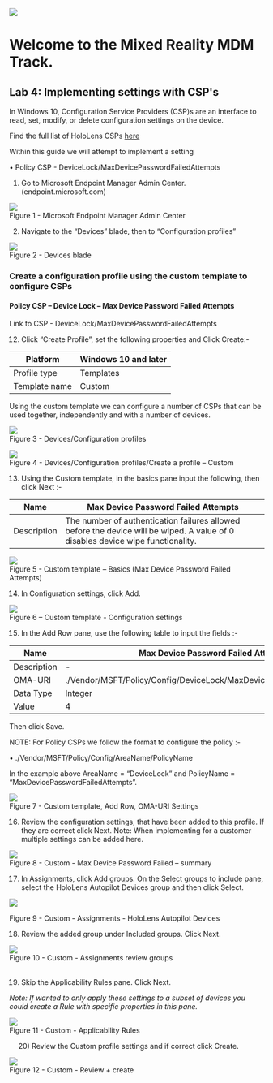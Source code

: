 
![](Images/MRTL-MDMBanner.png)

# Welcome to the Mixed Reality MDM Track. 

## Lab 4: Implementing settings with CSP's


In Windows 10, Configuration Service Providers (CSP)s are an interface to read, set, modify, or delete configuration settings on the device.

Find the full list of HoloLens CSPs [here](https://docs.microsoft.com/en-us/windows/client-management/mdm/configuration-service-provider-reference#csps-supported-in-hololens-devices)

Within this guide we will attempt to implement a setting

•	Policy CSP - DeviceLock/MaxDevicePasswordFailedAttempts  

1)	Go to Microsoft Endpoint Manager Admin Center. (endpoint.microsoft.com)

![](Images/Lab41.png)   
Figure 1 - Microsoft Endpoint Manager Admin Center  

2)	Navigate to the “Devices” blade, then to “Configuration profiles”  

![](Images/Lab42.png)    
Figure 2 - Devices blade  


### Create a configuration profile using the custom template to configure CSPs


#### Policy CSP – Device Lock – Max Device Password Failed Attempts
Link to CSP - DeviceLock/MaxDevicePasswordFailedAttempts

12)	Click “Create Profile”, set the following properties and Click Create:-  

|Platform|	Windows 10 and later|
| ---|---|
|Profile type|	Templates|
|Template name|	Custom|

Using the custom template we can configure a number of CSPs that can be used together, independently and with a number of devices.  

![](Images/Lab413.png)    
Figure 3 - Devices/Configuration profiles  


![](Images/Lab414.png)     
Figure 4 - Devices/Configuration profiles/Create a profile – Custom


13)	Using the Custom template, in the basics pane input the following, then click Next :-  

|Name|	Max Device Password Failed Attempts|
| --- | ---| 
|Description|	The number of authentication failures allowed before the device will be wiped. A value of 0 disables device wipe functionality.|

 ![](Images/Lab415.png)    
Figure 5 - Custom template – Basics  (Max Device Password Failed Attempts)  

14)	In Configuration settings, click Add.  

![](Images/Lab416.png)     
Figure 6 – Custom template - Configuration settings  

15)	In the Add Row pane, use the following table to input the fields :-  

|Name	|Max Device Password Failed Attempts|
|---|---|
|Description|	-|
|OMA-URI|	./Vendor/MSFT/Policy/Config/DeviceLock/MaxDevicePasswordFailedAttempts|
|Data Type|	Integer|
|Value	|4|

Then click Save. 

NOTE: For Policy CSPs we follow the format to configure the policy :- 

•	./Vendor/MSFT/Policy/Config/AreaName/PolicyName 

In the example above AreaName = “DeviceLock” and PolicyName = “MaxDevicePasswordFailedAttempts”.


 ![](Images/Lab517.png)  
Figure 7 - Custom template, Add Row, OMA-URI Settings  


16)	Review the configuration settings, that have been added to this profile. If they are correct click Next.
Note: When implementing for a customer multiple settings can be added here.  

![](Images/Lab518.png)    	 
Figure 8 - Custom - Max Device Password Failed – summary  


17)	In Assignments, click Add groups. On the Select groups to include pane, select the HoloLens Autopilot Devices group and then click Select.  

![](Images/Lab519.png)    
	 
Figure 9 - Custom - Assignments - HoloLens Autopilot Devices  


18)	Review the added group under Included groups. Click Next.

![](Images/Lab520.png)     
Figure 10 - Custom - Assignments review groups  
 

19)	Skip the Applicability Rules pane. Click Next.  

*Note: If wanted to only apply these settings to a subset of devices you could create a Rule with specific properties in this pane.*

 ![](Images/Lab521.png)    
Figure 11 - Custom - Applicability Rules  

 
20)	Review the Custom profile settings and if correct click Create.

![](Images/Lab522.png)   
Figure 12 - Custom - Review + create

